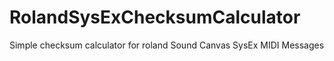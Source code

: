 # RolandSysExChecksumCalculator
 Simple checksum calculator for roland Sound Canvas SysEx MIDI Messages
